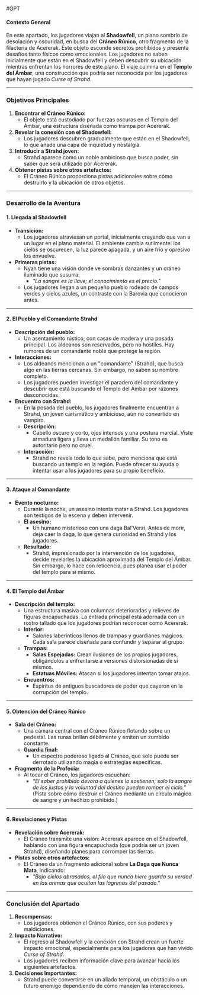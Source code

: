 #GPT
#### **Contexto General**

En este apartado, los jugadores viajan al **Shadowfell**, un plano sombrío de desolación y oscuridad, en busca del **Cráneo Rúnico**, otro fragmento de la filacteria de Acererak. Este objeto esconde secretos prohibidos y presenta desafíos tanto físicos como emocionales. Los jugadores no saben inicialmente que están en el Shadowfell y deben descubrir su ubicación mientras enfrentan los horrores de este plano. El viaje culmina en el **Templo del Ámbar**, una construcción que podría ser reconocida por los jugadores que hayan jugado _Curse of Strahd_.

---

### **Objetivos Principales**

1. **Encontrar el Cráneo Rúnico:**
    - El objeto está custodiado por fuerzas oscuras en el Templo del Ámbar, una estructura diseñada como trampa por Acererak.
2. **Revelar la conexión con el Shadowfell:**
    - Los jugadores descubren gradualmente que están en el Shadowfell, lo que añade una capa de inquietud y nostalgia.
3. **Introducir a Strahd joven:**
    - Strahd aparece como un noble ambicioso que busca poder, sin saber que será utilizado por Acererak.
4. **Obtener pistas sobre otros artefactos:**
    - El Cráneo Rúnico proporciona pistas adicionales sobre cómo destruirlo y la ubicación de otros objetos.

---

### **Desarrollo de la Aventura**

#### **1. Llegada al Shadowfell**

- **Transición:**
    - Los jugadores atraviesan un portal, inicialmente creyendo que van a un lugar en el plano material. El ambiente cambia sutilmente: los cielos se oscurecen, la luz parece apagada, y un aire frío y opresivo los envuelve.
- **Primeras pistas:**
    - Nyah tiene una visión donde ve sombras danzantes y un cráneo iluminado que susurra:
        - _"La sangre es la llave; el conocimiento es el precio."_
    - Los jugadores llegan a un pequeño pueblo rodeado de campos verdes y cielos azules, un contraste con la Barovia que conocieron antes.

---

#### **2. El Pueblo y el Comandante Strahd**

- **Descripción del pueblo:**
    - Un asentamiento rústico, con casas de madera y una posada principal. Los aldeanos son reservados, pero no hostiles. Hay rumores de un comandante noble que protege la región.
- **Interacciones:**
    - Los aldeanos mencionan a un "comandante" (Strahd), que busca algo en las tierras cercanas. Sin embargo, no saben su nombre completo.
    - Los jugadores pueden investigar el paradero del comandante y descubrir que está buscando el Templo del Ámbar por razones desconocidas.
- **Encuentro con Strahd:**
    - En la posada del pueblo, los jugadores finalmente encuentran a Strahd, un joven carismático y ambicioso, aún no convertido en vampiro.
    - **Descripción:**
        - Cabello oscuro y corto, ojos intensos y una postura marcial. Viste armadura ligera y lleva un medallón familiar. Su tono es autoritario pero no cruel.
    - **Interacción:**
        - Strahd no revela todo lo que sabe, pero menciona que está buscando un templo en la región. Puede ofrecer su ayuda o intentar usar a los jugadores para su propio beneficio.

---

#### **3. Ataque al Comandante**

- **Evento nocturno:**
    - Durante la noche, un asesino intenta matar a Strahd. Los jugadores son testigos de la escena y deben intervenir.
    - **El asesino:**
        - Un humano misterioso con una daga Bal’Verzi. Antes de morir, deja caer la daga, lo que genera curiosidad en Strahd y los jugadores.
    - **Resultado:**
        - Strahd, impresionado por la intervención de los jugadores, decide revelarles la ubicación aproximada del Templo del Ámbar. Sin embargo, lo hace con reticencia, pues planea usar el poder del templo para sí mismo.

---

#### **4. El Templo del Ámbar**

- **Descripción del templo:**
    - Una estructura masiva con columnas deterioradas y relieves de figuras encapuchadas. La entrada principal está adornada con un rostro tallado que los jugadores podrían reconocer como Acererak.
    - **Interior:**
        - Salones laberínticos llenos de trampas y guardianes mágicos. Cada sala parece diseñada para confundir y separar al grupo.
    - **Trampas:**
        - **Salas Espejadas:** Crean ilusiones de los propios jugadores, obligándolos a enfrentarse a versiones distorsionadas de sí mismos.
        - **Estatuas Móviles:** Atacan si los jugadores intentan tomar atajos.
    - **Encuentros:**
        - Espíritus de antiguos buscadores de poder que cayeron en la corrupción del templo.

---

#### **5. Obtención del Cráneo Rúnico**

- **Sala del Cráneo:**
    - Una cámara central con el Cráneo Rúnico flotando sobre un pedestal. Las runas brillan débilmente y emiten un zumbido constante.
    - **Guardia final:**
        - Un espectro poderoso ligado al Cráneo, que solo puede ser derrotado utilizando magia o estrategias específicas.
- **Fragmento de la Profecía:**
    - Al tocar el Cráneo, los jugadores escuchan:
        - _"El saber prohibido devora a quienes lo sostienen; solo la sangre de los justos y la voluntad del destino pueden romper el ciclo."_  
            (Pista sobre cómo destruir el Cráneo mediante un círculo mágico de sangre y un hechizo prohibido.)

---

#### **6. Revelaciones y Pistas**

- **Revelación sobre Acererak:**
    - El Cráneo transmite una visión: Acererak aparece en el Shadowfell, hablando con una figura encapuchada (que podría ser un joven Strahd), diseñando planes para corromper las tierras.
- **Pistas sobre otros artefactos:**
    - El Cráneo da un fragmento adicional sobre **La Daga que Nunca Mata**, indicando:
        - _"Bajo cielos abrasados, el filo que nunca hiere guarda su verdad en las arenas que ocultan las lágrimas del pasado."_

---

### **Conclusión del Apartado**

1. **Recompensas:**
    - Los jugadores obtienen el Cráneo Rúnico, con sus poderes y maldiciones.
2. **Impacto Narrativo:**
    - El regreso al Shadowfell y la conexión con Strahd crean un fuerte impacto emocional, especialmente para los jugadores que han vivido _Curse of Strahd_.
    - Los jugadores reciben información clave para avanzar hacia los siguientes artefactos.
3. **Decisiones Importantes:**
    - Strahd puede convertirse en un aliado temporal, un obstáculo o un futuro enemigo dependiendo de cómo manejen las interacciones.